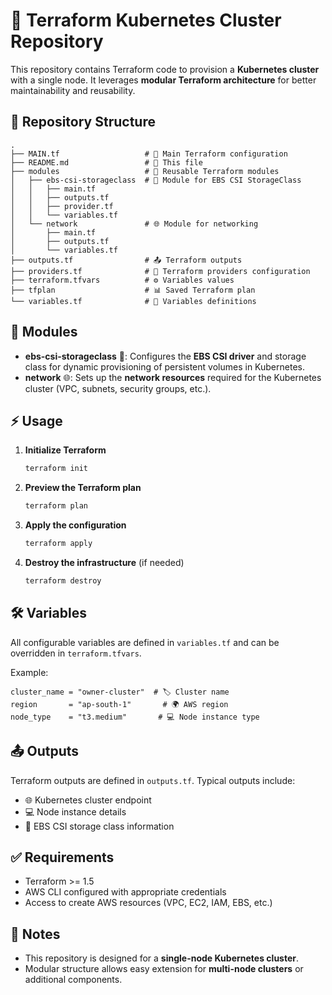 # 🚀 Terraform Kubernetes Cluster Repository

This repository contains Terraform code to provision a **Kubernetes cluster** with a single node. It leverages **modular Terraform architecture** for better maintainability and reusability.

## 📂 Repository Structure

```
.
├── MAIN.tf                   # 📝 Main Terraform configuration
├── README.md                 # 📖 This file
├── modules                   # 🧩 Reusable Terraform modules
│   ├── ebs-csi-storageclass  # 💾 Module for EBS CSI StorageClass
│   │   ├── main.tf
│   │   ├── outputs.tf
│   │   ├── provider.tf
│   │   └── variables.tf
│   └── network               # 🌐 Module for networking
│       ├── main.tf
│       ├── outputs.tf
│       └── variables.tf
├── outputs.tf                # 📤 Terraform outputs
├── providers.tf              # 🔌 Terraform providers configuration
├── terraform.tfvars          # ⚙️ Variables values
├── tfplan                    # 📊 Saved Terraform plan
└── variables.tf              # 🧮 Variables definitions
```

## 🧩 Modules

* **ebs-csi-storageclass** 💾: Configures the **EBS CSI driver** and storage class for dynamic provisioning of persistent volumes in Kubernetes.
* **network** 🌐: Sets up the **network resources** required for the Kubernetes cluster (VPC, subnets, security groups, etc.).

## ⚡ Usage

1. **Initialize Terraform**

   ```bash
   terraform init
   ```

2. **Preview the Terraform plan**

   ```bash
   terraform plan
   ```

3. **Apply the configuration**

   ```bash
   terraform apply
   ```

4. **Destroy the infrastructure** (if needed)

   ```bash
   terraform destroy
   ```

## 🛠 Variables

All configurable variables are defined in `variables.tf` and can be overridden in `terraform.tfvars`.

Example:

```hcl
cluster_name = "owner-cluster"  # 🏷 Cluster name
region       = "ap-south-1"       # 🌍 AWS region
node_type    = "t3.medium"       # 💻 Node instance type
```

## 📤 Outputs

Terraform outputs are defined in `outputs.tf`. Typical outputs include:

* 🌐 Kubernetes cluster endpoint
* 💻 Node instance details
* 💾 EBS CSI storage class information

## ✅ Requirements

* Terraform >= 1.5
* AWS CLI configured with appropriate credentials
* Access to create AWS resources (VPC, EC2, IAM, EBS, etc.)

## 📝 Notes

* This repository is designed for a **single-node Kubernetes cluster**.
* Modular structure allows easy extension for **multi-node clusters** or additional components.
